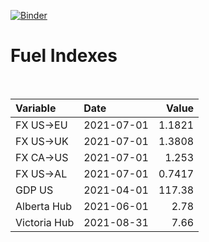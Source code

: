 [![Binder](https://mybinder.org/badge_logo.svg)](https://mybinder.org/v2/gh/AyrtonB/Global-Gas-Prices/master)

# Fuel Indexes

<br>

| Variable     | Date       |    Value |
|:-------------|:-----------|---------:|
| FX US->EU    | 2021-07-01 |   1.1821 |
| FX US->UK    | 2021-07-01 |   1.3808 |
| FX CA->US    | 2021-07-01 |   1.253  |
| FX US->AL    | 2021-07-01 |   0.7417 |
| GDP US       | 2021-04-01 | 117.38   |
| Alberta Hub  | 2021-06-01 |   2.78   |
| Victoria Hub | 2021-08-31 |   7.66   |